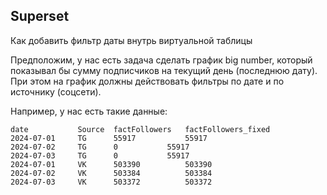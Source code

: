 ## Superset

Как добавить фильтр даты внутрь виртуальной таблицы

Предположим, у нас есть задача сделать график big number, который показывал бы сумму подписчиков на текущий день (последнюю дату). При этом на график должны действовать фильтры по дате и по источнику (соцсети).

Например, у нас есть такие данные:

    date           Source  factFollowers   factFollowers_fixed
    2024-07-01     TG      55917	       55917
    2024-07-02     TG      0	       55917
    2024-07-03     TG      0	       55917
    2024-07-01     VK      503390	       503390
    2024-07-02     VK      503384	       503384
    2024-07-03     VK      503372	       503372
